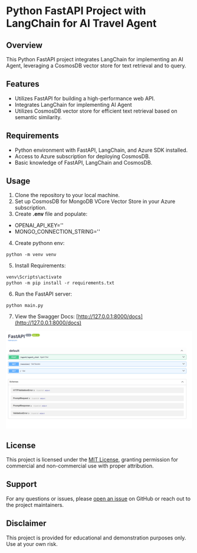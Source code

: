 # Python FastAPI Project with LangChain for AI Travel Agent

## Overview
This Python FastAPI project integrates LangChain for implementing an AI Agent, leveraging a CosmosDB vector store for text retrieval and to query. 

## Features
- Utilizes FastAPI for building a high-performance web API.
- Integrates LangChain for implementing AI Agent 
- Utilizes CosmosDB vector store for efficient text retrieval based on semantic similarity.


## Requirements
- Python environment with FastAPI, LangChain, and Azure SDK installed.
- Access to Azure subscription for deploying CosmosDB.
- Basic knowledge of FastAPI, LangChain and CosmosDB.

## Usage
1. Clone the repository to your local machine.
2. Set up CosmosDB for MongoDB VCore Vector Store in your Azure subscription.
3. Create **.env** file and populate:
- OPENAI_API_KEY=''
- MONGO_CONNECTION_STRING=''
4. Create pythonn env: 
```
python -m venv venv
```
5. Install Requirements:
```
venv\Scripts\activate
python -m pip install -r requirements.txt
```
6. Run the FastAPI server:
```
python main.py
```
7. View the Swagger Docs: [http://127.0.0.1:8000/docs](http://127.0.0.1:8000/docs)

![fastapi docs](../images/fastapi_docs.PNG)

## License
This project is licensed under the [MIT License](../MIT.md), granting permission for commercial and non-commercial use with proper attribution.

## Support
For any questions or issues, please [open an issue](https://github.com/jonathanscholtes/cruise_line_ai_agent/issues) on GitHub or reach out to the project maintainers.

## Disclaimer
This project is provided for educational and demonstration purposes only. Use at your own risk.
